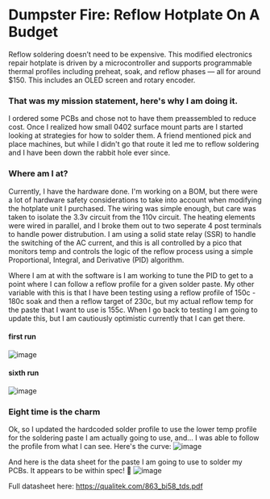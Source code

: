 # Dumpster Fire: Reflow Hotplate On A Budget
Reflow soldering doesn’t need to be expensive. This modified electronics repair hotplate is driven by a microcontroller and supports programmable thermal profiles including preheat, soak, and reflow phases — all for around $150. This includes an OLED screen and rotary encoder.

### That was my mission statement, here's why I am doing it.
I ordered some PCBs and chose not to have them preassembled to reduce cost. Once I realized how small 0402 surface mount parts are I started looking at strategies for how to solder them. A friend mentioned pick and place machines, but while I didn't go that route it led me to reflow soldering and I have been down the rabbit hole ever since.

### Where am I at?
Currently, I have the hardware done. I'm working on a BOM, but there were a lot of hardware safety considerations to take into account when modifying the hotplate unit I purchased. The wiring was simple enough, but care was taken to isolate the 3.3v circuit from the 110v circuit. The heating elements were wired in parallel, and I broke them out to two seperate 4 post terminals to handle power distrubution. I am using a solid state relay (SSR) to handle the switching of the AC current, and this is all controlled by a pico that monitors temp and controls the logic of the reflow process using a simple Proportional, Integral, and Derivative (PID) algorithm.

Where I am at with the software is I am working to tune the PID to get to a point where I can follow a reflow profile for a given solder paste. My other variable with this is that I have been testing using a reflow profile of 150c - 180c soak and then a reflow target of 230c, but my actual reflow temp for the paste that I want to use is 155c. When I go back to testing I am going to update this, but I am cautiously optimistic currently that I can get there.

#### first run
![image](https://github.com/user-attachments/assets/2f3d4b7b-8331-4ea2-8b62-7e08c69fe146)

#### sixth run
![image](https://github.com/user-attachments/assets/c8b9ecd7-0dbb-4168-8ba8-7ca8c1be4b55)

### Eight time is the charm
Ok, so I updated the hardcoded solder profile to use the lower temp profile for the soldering paste I am actually going to use, and... I was able to follow the profile from what I can see. Here's the curve:
![image](https://github.com/user-attachments/assets/dd616ea5-446e-4a27-946c-683a630c47fe)

And here is the data sheet for the paste I am going to use to solder my PCBs. It appears to be within spec! 🎉
![image](https://github.com/user-attachments/assets/269a0a6a-e1b9-4519-a1c2-49138f2be957)

Full datasheet here: https://qualitek.com/863_bi58_tds.pdf
